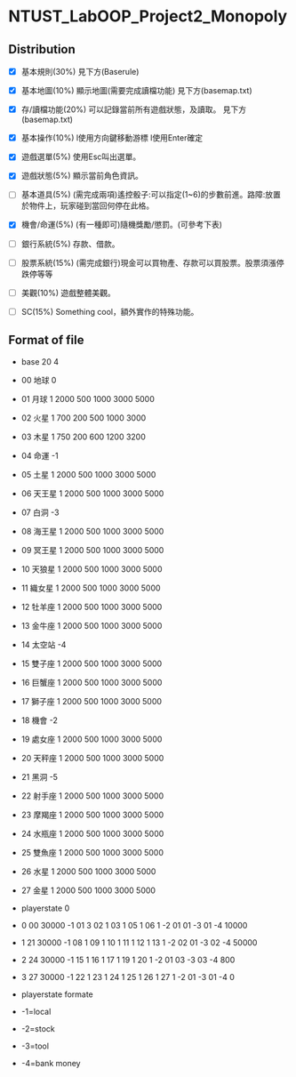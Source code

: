 # NTUST_LabOOP_Project2_Monopoly

 ## Distribution
- [X]	基本規則(30%)
  見下方(Baserule)
- [X]	基本地圖(10%)
  顯示地圖(需要完成讀檔功能)
  見下方(basemap.txt)
- [X]	存/讀檔功能(20%)
  可以記錄當前所有遊戲狀態，及讀取。
  見下方(basemap.txt)
- [X]	基本操作(10%) 
  l使用方向鍵移動游標
  l使用Enter確定
- [X]	遊戲選單(5%)
  使用Esc叫出選單。

- [X]	遊戲狀態(5%)
  顯示當前角色資訊。
- [ ]	基本道具(5%)
  (需完成兩項)遙控骰子:可以指定(1~6)的步數前進。路障:放置於物件上，玩家碰到當回何停在此格。
- [X]	機會/命運(5%)
  (有一種即可)隨機獎勵/懲罰。(可參考下表)
- [ ]	銀行系統(5%)
  存款、借款。
- [ ]	股票系統(15%)
  (需完成銀行)現金可以買物產、存款可以買股票。股票須漲停跌停等等
- [ ]	美觀(10%)
  遊戲整體美觀。
- [ ]	SC(15%)
  Something cool，額外實作的特殊功能。
 ## Format of file
- base 20 4
- 00 地球 0
- 01 月球 1 2000 500 1000 3000 5000
- 02 火星 1 700 200 500 1000 3000
- 03 木星 1 750 200 600 1200 3200
- 04 命運 -1
- 05 土星 1 2000 500 1000 3000 5000
- 06 天王星 1 2000 500 1000 3000 5000
- 07 白洞 -3
- 08 海王星 1 2000 500 1000 3000 5000
- 09 冥王星 1 2000 500 1000 3000 5000
- 10 天狼星 1 2000 500 1000 3000 5000
- 11 織女星 1 2000 500 1000 3000 5000
- 12 牡羊座 1 2000 500 1000 3000 5000
- 13 金牛座 1 2000 500 1000 3000 5000
- 14 太空站 -4
- 15 雙子座 1 2000 500 1000 3000 5000
- 16 巨蟹座 1 2000 500 1000 3000 5000
- 17 獅子座 1 2000 500 1000 3000 5000
- 18 機會 -2
- 19 處女座 1 2000 500 1000 3000 5000
- 20 天秤座 1 2000 500 1000 3000 5000
- 21 黑洞 -5
- 22 射手座 1 2000 500 1000 3000 5000
- 23 摩羯座 1 2000 500 1000 3000 5000
- 24 水瓶座 1 2000 500 1000 3000 5000
- 25 雙魚座 1 2000 500 1000 3000 5000
- 26 水星 1 2000 500 1000 3000 5000
- 27 金星 1 2000 500 1000 3000 5000
- playerstate 0
- 0 00 30000 -1 01 3 02 1 03 1 05 1 06 1 -2 01 01 -3 01 -4 10000
- 1 21 30000 -1 08 1 09 1 10 1 11 1 12 1 13 1 -2 02 01 -3 02 -4 50000
- 2 24 30000 -1 15 1 16 1 17 1 19 1 20 1 -2 01 03 -3 03 -4 800
- 3 27 30000 -1 22 1 23 1 24 1 25 1 26 1 27 1 -2 01 -3 01 -4 0

- playerstate formate
- -1=local
- -2=stock
- -3=tool
- -4=bank money
  


  
 


  
 


  
 

